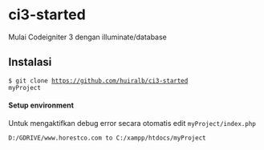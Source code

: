 # ci3-started
Mulai Codeigniter 3 dengan illuminate/database

## Instalasi
<code>$ git clone https://github.com/huiralb/ci3-started myProject</code>

#### Setup environment
Untuk mengaktifkan debug error secara otomatis edit <code>myProject/index.php</code>

```
D:/GDRIVE/www.horestco.com to C:/xampp/htdocs/myProject
```
